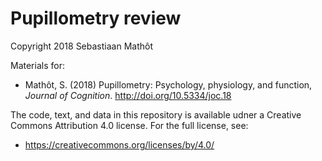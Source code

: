 # Pupillometry review

Copyright 2018 Sebastiaan Mathôt

Materials for:

- Mathôt, S. (2018) Pupillometry: Psychology, physiology, and function, *Journal of Cognition*. <http://doi.org/10.5334/joc.18>

The code, text, and data in this repository is available udner a Creative Commons Attribution 4.0 license. For the full license, see:

- <https://creativecommons.org/licenses/by/4.0/>
